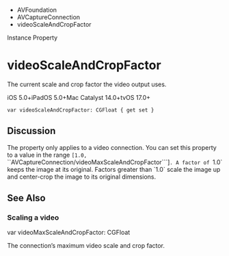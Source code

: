 

- AVFoundation
- AVCaptureConnection
-  videoScaleAndCropFactor 

Instance Property

# videoScaleAndCropFactor

The current scale and crop factor the video output uses.

iOS 5.0+iPadOS 5.0+Mac Catalyst 14.0+tvOS 17.0+

``` source
var videoScaleAndCropFactor: CGFloat { get set }
```

## Discussion

The property only applies to a video connection. You can set this property to a value in the range `[1.0,` \`\`AVCaptureConnection/videoMaxScaleAndCropFactor\`\`\`\]`. A factor of `1.0\` keeps the image at its original. Factors greater than \`1.0\` scale the image up and center-crop the image to its original dimensions.

## See Also

### Scaling a video

var videoMaxScaleAndCropFactor: CGFloat

The connection’s maximum video scale and crop factor.

